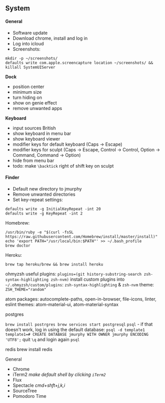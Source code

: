 ## System

#### General
- Software update
- Download chrome, install and log in
- Log into icloud
- Screenshots:
```
mkdir -p ~/screenshots/
defaults write com.apple.screencapture location ~/screenshots/ && killall SystemUIServer
```

**Dock**
- position center
- minimum size
- turn hiding on
- show on genie effect
- remove unwanted apps

**Keyboard**
- input sources British
- show keyboard in menu bar
- show keyboard viewer
- modifier keys for default keyboard (Caps -> Escape)
- modifier keys for sculpt (Caps -> Escape, Control -> Control, Option -> Command, Command -> Option)
- hide from menu bar
- todo: make `\backtick` right of shift key on sculpt


#### Finder
- Default new directory to jmurphy
- Remove unwanted directories
- Set key-repeat settings:
```
defaults write -g InitialKeyRepeat -int 20
defaults write -g KeyRepeat -int 2
```



Homebrew:
```
/usr/bin/ruby -e "$(curl -fsSL https://raw.githubusercontent.com/Homebrew/install/master/install)"
echo 'export PATH="/usr/local/bin:$PATH"' >> ~/.bash_profile
brew doctor
```


Heroku:
```
brew tap heroku/brew && brew install heroku
```

ohmyzsh
useful plugins:
`plugins=(git history-substring-search zsh-syntax-highlighting zsh-nvm)`
install custom plugins into `~/.ohmyzsh/custom/plugins`: `zsh-syntax-highlighting` & `zsh-nvm`
theme:
`ZSH_THEME="random"`

atom
packages:
autocomplete-paths, open-in-browser, file-icons, linter, eslint
themes:
atom-material-ui, atom-material-syntax


postgres

`brew install postrgres
brew services start postgresql`
`psql` - if that doesn't work, log in using the default database:
`psql -d template1`
`template1=# CREATE DATABASE jmurphy WITH OWNER jmurphy ENCODING 'UTF8';`
quit `\q` and login again `psql`


redis
brew install redis

General
- Chrome
- iTerm2 _make default shell by clicking `iTerm2`_
- Flux
- Spectacle _cmd+shft+j,k,i_
- SourceTree
- Pomodoro Time

